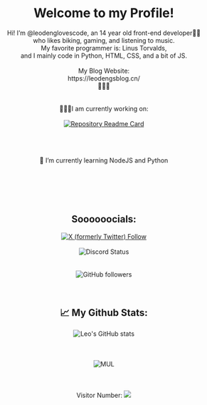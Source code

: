# <div align="center">Welcome to my Profile!</div>  


<div align="center">Hi! I’m @leodenglovescode, an 14 year old front-end developer👨‍💻<br>
who likes biking, gaming, and listening to music.<br>
My favorite programmer is: Linus Torvalds,<br>
and I mainly code in Python, HTML, CSS, and a bit of JS.<br><br>
My Blog Website:<br>https://leodengsblog.cn/<br>🚀🚀🚀</div><br><br>
  
<div align="center">
👨🏻‍💻I am currently working on: <br><br>
<a href="https://github.com/leodenglovescode/cs2servermanager">
  <img src="https://github-readme-stats.vercel.app/api/pin/?username=leodenglovescode&repo=cs2servermanager" alt="Repository Readme Card"><br><br>
</a>
<br><br>
  

🌱 I’m currently learning NodeJS and Python  
<br><br>

<br><br>

<h2>Soooooocials:</h2>
<a href="https://x.com/Leodeng14">
<img alt="X (formerly Twitter) Follow" src="https://img.shields.io/twitter/follow/leodeng14?style=social&logo=x&logoColor=black">
</a>
<br><br>
<img alt="Discord Status" src="https://dcbadge.limes.pink/api/shield/leodeng_hack"><br>
<br><br>
<img alt="GitHub followers" src="https://img.shields.io/github/followers/leodenglovescode?style=for-the-badge&logo=github"><br>
<br><br>



<h2>📈 My Github Stats:</h2>

![Leo's GitHub stats](https://github-readme-stats.vercel.app/api?username=leodenglovescode&show_icons=true&theme=blue-green)<br><br><br><br>
![MUL](https://github-readme-stats.vercel.app/api/top-langs/?username=leodenglovescode&layout=compact&theme=blue-green)
<br><br><br><br>
Visitor Number: <img src="https://profile-counter.glitch.me/Christmas/count.svg">
</div>

